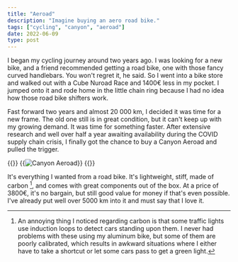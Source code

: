 ```yaml
---
title: "Aeroad"
description: "Imagine buying an aero road bike."
tags: ["cycling", "canyon", "aeroad"]
date: 2022-06-09
type: post
---
```

I began my cycling journey around two years ago. I was looking for a new bike, and a friend recommended getting a road bike, one with those fancy curved handlebars. You won't regret it, he said. So I went into a bike store and walked out with a Cube Nuroad Race and 1400€ less in my pocket. I jumped onto it and rode home in the little chain ring because I had no idea how those road bike shifters work.

Fast forward two years and almost 20 000 km, I decided it was time for a new frame. The old one still is in great condition, but it can't keep up with my growing demand. It was time for something faster. After extensive research and well over half a year awaiting availability during the COVID supply chain crisis, I finally got the chance to buy a Canyon Aeroad and pulled the trigger.

{{<escape>}}
  {{<image src="cycling/aeroad.jpg" alt="Canyon Aeroad">}}
{{</escape>}}

It's everything I wanted from a road bike. It's lightweight, stiff, made of carbon [^1], and comes with great components out of the box. At a price of 3800€, it's no bargain, but still good value for money if that's even possible. I've already put well over 5000 km into it and must say that I love it.

[^1]: An annoying thing I noticed regarding carbon is that some traffic lights use induction loops to detect cars standing upon them. I never had problems with these using my aluminum bike, but some of them are poorly calibrated, which results in awkward situations where I either have to take a shortcut or let some cars pass to get a green light.
